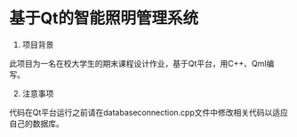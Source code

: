 # 基于Qt的智能照明管理系统
1. 项目背景

此项目为一名在校大学生的期末课程设计作业，基于Qt平台，用C++、Qml编写。

2. 注意事项

代码在Qt平台运行之前请在databaseconnection.cpp文件中修改相关代码以适应自己的数据库。
